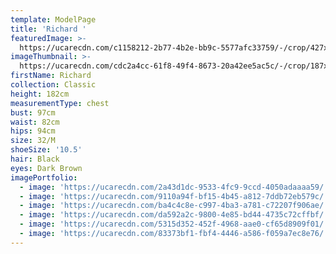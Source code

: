```yaml
---
template: ModelPage
title: 'Richard '
featuredImage: >-
  https://ucarecdn.com/c1158212-2b77-4b2e-bb9c-5577afc33759/-/crop/427x253/0,132/-/preview/
imageThumbnail: >-
  https://ucarecdn.com/cdc2a4cc-61f8-49f4-8673-20a42ee5ac5c/-/crop/187x240/107,17/-/preview/
firstName: Richard
collection: Classic
height: 182cm
measurementType: chest
bust: 97cm
waist: 82cm
hips: 94cm
size: 32/M
shoeSize: '10.5'
hair: Black
eyes: Dark Brown
imagePortfolio:
  - image: 'https://ucarecdn.com/2a43d1dc-9533-4fc9-9ccd-4050adaaaa59/'
  - image: 'https://ucarecdn.com/9110a94f-bf15-4b45-a812-7ddb72eb579c/'
  - image: 'https://ucarecdn.com/ba4c4c8e-c997-4ba3-a781-c72207f906ae/'
  - image: 'https://ucarecdn.com/da592a2c-9800-4e85-bd44-4735c72cffbf/'
  - image: 'https://ucarecdn.com/5315d352-452f-4968-aae0-cf65d8909f01/'
  - image: 'https://ucarecdn.com/83373bf1-fbf4-4446-a586-f059a7ec8e76/'
---
```


